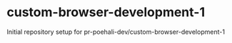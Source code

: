 # custom-browser-development-1

Initial repository setup for pr-poehali-dev/custom-browser-development-1